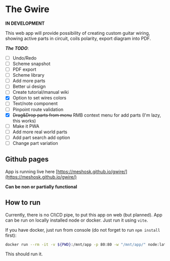 # The Gwire 

__IN DEVELOPMENT__

This web app will provide possibility of creating custom guitar wiring, showing active parts in circuit, coils polarity, export diagram into PDF.

___The TODO___:
- [ ] Undo/Redo
- [ ] Scheme snapshot
- [ ] PDF export
- [ ] Scheme library
- [ ] Add more parts
- [ ] Better ui design
- [ ] Create tutorial/manual wiki
- [x] Option to set wires colors
- [ ] Text/note component
- [ ] Pinpoint route validation
- [X] ~~Drag&Drop parts from menu~~ RMB context menu for add parts (I'm lazy, this works)
- [ ] Make it PWA
- [ ] Add more real world parts
- [ ] Add part search add option
- [ ] Change part variation

## Github pages

App is running live here [https://meshosk.github.io/gwire/](https://meshosk.github.io/gwire/)

 __Can be non or partially functional__

## How to run

Currently, there is no CI\CD pipe, to put this app on web (but planned). App can be run on locally installed node or docker. Just run it using `vite`.

If you have docker, just run from console (do not forget to run `npm install` first): 
```bash
docker run --rm -it -v ${PWD}:/mnt/app -p 80:80 -w "/mnt/app/" node:latest npm run dev
```
This should run it.